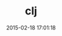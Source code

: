 ---
layout: post
title:  "clj"
repo:   "meh/ruby-clj"
date:   2015-02-18 17:01:18
gemurl: http://github.com/meh/ruby-clj
---